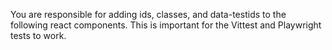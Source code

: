 You are responsible for adding ids, classes, and data-testids to the following react components. This is important for the Vittest and Playwright tests to work.
